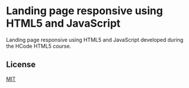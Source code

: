# Landing page responsive using HTML5 and JavaScript

Landing page responsive using HTML5 and JavaScript developed during the HCode HTML5 course.

## License
[MIT](https://choosealicense.com/licenses/mit/)